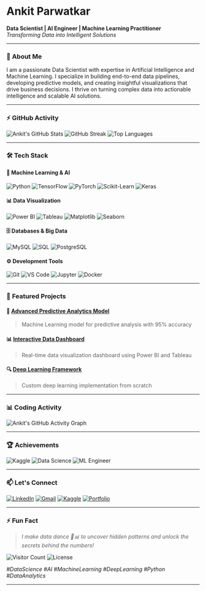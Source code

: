 # **Ankit Parwatkar** 
**Data Scientist | AI Engineer | Machine Learning Practitioner**  
*Transforming Data into Intelligent Solutions*  

---

### 🚀 **About Me**
I am a passionate Data Scientist with expertise in Artificial Intelligence and Machine Learning. I specialize in building end-to-end data pipelines, developing predictive models, and creating insightful visualizations that drive business decisions. I thrive on turning complex data into actionable intelligence and scalable AI solutions.

---

### ⚡ **GitHub Activity**
![Ankit's GitHub Stats](https://github-readme-stats.vercel.app/api?username=ankitparwatkar&show_icons=true&theme=radical&hide_border=true)
![GitHub Streak](https://github-readme-streak-stats.herokuapp.com/?user=ankitparwatkar&theme=radical&hide_border=true)
![Top Languages](https://github-readme-stats.vercel.app/api/top-langs/?username=ankitparwatkar&layout=compact&theme=radical&hide_border=true)

---

### 🛠️ **Tech Stack**

#### **🤖 Machine Learning & AI**
![Python](https://img.shields.io/badge/Python-3776AB?style=for-the-badge&logo=python&logoColor=white)
![TensorFlow](https://img.shields.io/badge/TensorFlow-FF6F00?style=for-the-badge&logo=tensorflow&logoColor=white)
![PyTorch](https://img.shields.io/badge/PyTorch-EE4C2C?style=for-the-badge&logo=pytorch&logoColor=white)
![Scikit-Learn](https://img.shields.io/badge/Scikit_Learn-F7931E?style=for-the-badge&logo=scikit-learn&logoColor=white)
![Keras](https://img.shields.io/badge/Keras-D00000?style=for-the-badge&logo=keras&logoColor=white)

#### 📊 **Data Visualization**
![Power BI](https://img.shields.io/badge/Power_BI-F2C811?style=for-the-badge&logo=powerbi&logoColor=black)
![Tableau](https://img.shields.io/badge/Tableau-E97627?style=for-the-badge&logo=tableau&logoColor=white)
![Matplotlib](https://img.shields.io/badge/Matplotlib-11557C?style=for-the-badge&logo=matplotlib&logoColor=white)
![Seaborn](https://img.shields.io/badge/Seaborn-4CAF50?style=for-the-badge&logo=seaborn&logoColor=white)

#### 🗄️ **Databases & Big Data**
![MySQL](https://img.shields.io/badge/MySQL-4479A1?style=for-the-badge&logo=mysql&logoColor=white)
![SQL](https://img.shields.io/badge/SQL-003B57?style=for-the-badge&logo=sql&logoColor=white)
![PostgreSQL](https://img.shields.io/badge/PostgreSQL-336791?style=for-the-badge&logo=postgresql&logoColor=white)

#### ⚙️ **Development Tools**
![Git](https://img.shields.io/badge/Git-F05032?style=for-the-badge&logo=git&logoColor=white)
![VS Code](https://img.shields.io/badge/VS_Code-007ACC?style=for-the-badge&logo=visual-studio-code&logoColor=white)
![Jupyter](https://img.shields.io/badge/Jupyter-F37626?style=for-the-badge&logo=jupyter&logoColor=white)
![Docker](https://img.shields.io/badge/Docker-2496ED?style=for-the-badge&logo=docker&logoColor=white)

---

### 🌟 **Featured Projects**

#### 🤖 [Advanced Predictive Analytics Model](https://github.com/ankitparwatkar/)
> Machine Learning model for predictive analysis with 95% accuracy

#### 📊 [Interactive Data Dashboard](https://github.com/ankitparwatkar/)
> Real-time data visualization dashboard using Power BI and Tableau

#### 🔍 [Deep Learning Framework](https://github.com/ankitparwatkar/)
> Custom deep learning implementation from scratch

---

### 📊 **Coding Activity**
<!-- GitHub Readme Activity Graph -->
![Ankit's GitHub Activity Graph](https://github-readme-activity-graph.vercel.app/graph?username=ankitparwatkar&theme=react-dark&hide_border=true)

---

### 🏆 **Achievements**
![Kaggle](https://img.shields.io/badge/Kaggle-Expert-20BEFF?style=for-the-badge&logo=kaggle&logoColor=white)
![Data Science](https://img.shields.io/badge/Data_Science-Specialist-blueviolet?style=for-the-badge)
![ML Engineer](https://img.shields.io/badge/ML_Engineer-Advanced-orange?style=for-the-badge)

---

### 📫 **Let's Connect**

[![LinkedIn](https://img.shields.io/badge/LinkedIn-0A66C2?style=for-the-badge&logo=linkedin&logoColor=white)](https://www.linkedin.com/in/ankit-parwatkar-/)
[![Gmail](https://img.shields.io/badge/Gmail-EA4335?style=for-the-badge&logo=gmail&logoColor=white)](mailto:ankitparwatkar35@gmail.com)
[![Kaggle](https://img.shields.io/badge/Kaggle-20BEFF?style=for-the-badge&logo=kaggle&logoColor=white)](https://kaggle.com/ankitparwatkar)
[![Portfolio](https://img.shields.io/badge/Portfolio-000000?style=for-the-badge&logo=about.me&logoColor=white)](https://ankitparwatkar.github.io)

---

### ⚡ **Fun Fact**
> *I make data dance 💃📊 to uncover hidden patterns and unlock the secrets behind the numbers!*

![Visitor Count](https://komarev.com/ghpvc/?username=ankitparwatkar&color=blueviolet&style=flat-square)
![License](https://img.shields.io/badge/License-MIT-yellow.svg)

*#DataScience #AI #MachineLearning #DeepLearning #Python #DataAnalytics*

---
